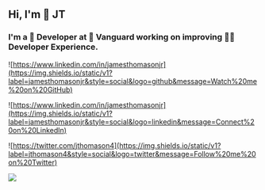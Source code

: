 ## Hi, I'm 👤 JT
### I'm a 📛 Developer at 🚢 Vanguard working on improving 👨‍💻 Developer Experience.

![https://www.linkedin.com/in/jamesthomasonjr](https://img.shields.io/static/v1?label=jamesthomasonjr&style=social&logo=github&message=Watch%20me%20on%20GitHub)

![https://www.linkedin.com/in/jamesthomasonjr](https://img.shields.io/static/v1?label=jamesthomasonjr&style=social&logo=linkedin&message=Connect%20on%20LinkedIn)

![https://twitter.com/jthomason4](https://img.shields.io/static/v1?label=jthomason4&style=social&logo=twitter&message=Follow%20me%20on%20Twitter)

![](https://github-readme-stats.vercel.app/api?username=jtatvg)

